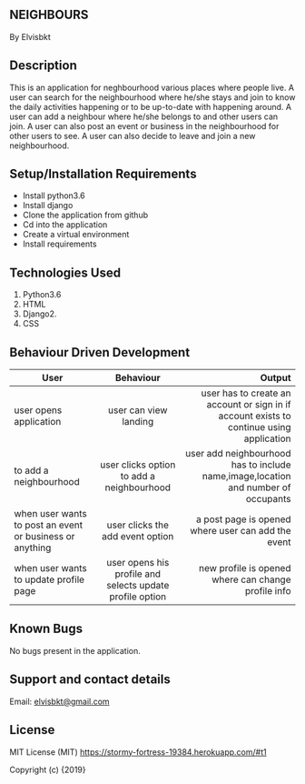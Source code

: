 NEIGHBOURS
----------

By Elvisbkt


Description
--------------
This is an application for neghbourhood various places where people live. A user can search for the neighbourhood where he/she stays and join to know the daily activities happening or to be up-to-date with happening around. A user can add a neighbour where he/she belongs to and other users can join. A user can also post an event or business in the neighbourhood for other users to see. A user can also decide to leave and join a new neighbourhood. 


Setup/Installation Requirements
--------------------------------

- Install python3.6
- Install django
- Clone the application from github
- Cd into the application
- Create a virtual environment
- Install requirements


Technologies Used
--------------------
1. Python3.6
2. HTML
3. Django2.
4. CSS


Behaviour Driven Development
------------------------------

|User        |Behaviour   | Output  |
| ------------- |:-----------:| -----------:|
| user opens application  | user can view landing | user has to create an account or sign in if account exists to continue using application |
| to add a neighbourhood | user clicks option to add a neighbourhood | user add neighbourhood has to include name,image,location and number of occupants |
| when user wants to post an event or business or anything | user clicks the add event option| a post page is opened where user can add the event |
| when user wants to update profile page | user opens his profile and selects update profile option   | new profile is opened where can change profile info| 


Known Bugs
-----------
No bugs present in the application.


Support and contact details
-----------------------------
Email: elvisbkt@gmail.com

License
---------
MIT License (MIT)
https://stormy-fortress-19384.herokuapp.com/#t1

Copyright (c) {2019} 
